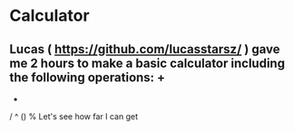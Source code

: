 # Calculator

Lucas ( https://github.com/lucasstarsz/ ) gave me 2 hours to make a basic calculator including the following operations:
+
-
*
/
^
()
%
Let's see how far I can get
